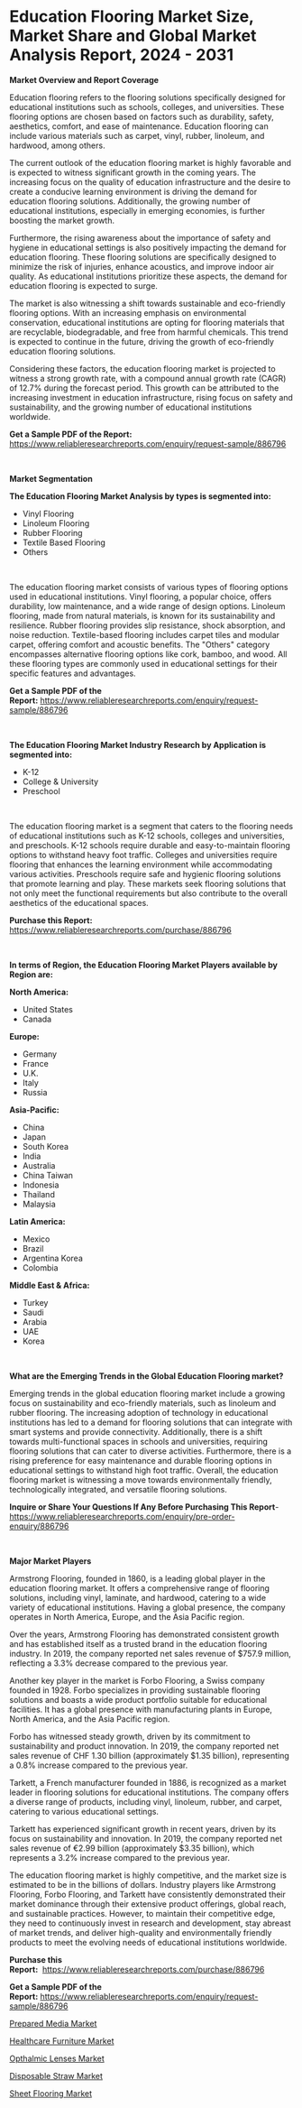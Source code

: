 <p><h1>Education Flooring Market Size, Market Share and Global Market Analysis Report, 2024 - 2031</h1></p><p><strong>Market Overview and Report Coverage</strong></p>
<p><p>Education flooring refers to the flooring solutions specifically designed for educational institutions such as schools, colleges, and universities. These flooring options are chosen based on factors such as durability, safety, aesthetics, comfort, and ease of maintenance. Education flooring can include various materials such as carpet, vinyl, rubber, linoleum, and hardwood, among others.</p><p>The current outlook of the education flooring market is highly favorable and is expected to witness significant growth in the coming years. The increasing focus on the quality of education infrastructure and the desire to create a conducive learning environment is driving the demand for education flooring solutions. Additionally, the growing number of educational institutions, especially in emerging economies, is further boosting the market growth.</p><p>Furthermore, the rising awareness about the importance of safety and hygiene in educational settings is also positively impacting the demand for education flooring. These flooring solutions are specifically designed to minimize the risk of injuries, enhance acoustics, and improve indoor air quality. As educational institutions prioritize these aspects, the demand for education flooring is expected to surge.</p><p>The market is also witnessing a shift towards sustainable and eco-friendly flooring options. With an increasing emphasis on environmental conservation, educational institutions are opting for flooring materials that are recyclable, biodegradable, and free from harmful chemicals. This trend is expected to continue in the future, driving the growth of eco-friendly education flooring solutions.</p><p>Considering these factors, the education flooring market is projected to witness a strong growth rate, with a compound annual growth rate (CAGR) of 12.7% during the forecast period. This growth can be attributed to the increasing investment in education infrastructure, rising focus on safety and sustainability, and the growing number of educational institutions worldwide.</p></p>
<p><strong>Get a Sample PDF of the Report:</strong> <a href="https://www.reliableresearchreports.com/enquiry/request-sample/886796">https://www.reliableresearchreports.com/enquiry/request-sample/886796</a></p>
<p>&nbsp;</p>
<p><strong>Market Segmentation</strong></p>
<p><strong>The Education Flooring Market Analysis by types is segmented into:</strong></p>
<p><ul><li>Vinyl Flooring</li><li>Linoleum Flooring</li><li>Rubber Flooring</li><li>Textile Based Flooring</li><li>Others</li></ul></p>
<p>&nbsp;</p>
<p><p>The education flooring market consists of various types of flooring options used in educational institutions. Vinyl flooring, a popular choice, offers durability, low maintenance, and a wide range of design options. Linoleum flooring, made from natural materials, is known for its sustainability and resilience. Rubber flooring provides slip resistance, shock absorption, and noise reduction. Textile-based flooring includes carpet tiles and modular carpet, offering comfort and acoustic benefits. The "Others" category encompasses alternative flooring options like cork, bamboo, and wood. All these flooring types are commonly used in educational settings for their specific features and advantages.</p></p>
<p><strong>Get a Sample PDF of the Report:</strong>&nbsp;<a href="https://www.reliableresearchreports.com/enquiry/request-sample/886796">https://www.reliableresearchreports.com/enquiry/request-sample/886796</a></p>
<p>&nbsp;</p>
<p><strong>The Education Flooring Market Industry Research by Application is segmented into:</strong></p>
<p><ul><li>K-12</li><li>College & University</li><li>Preschool</li></ul></p>
<p>&nbsp;</p>
<p><p>The education flooring market is a segment that caters to the flooring needs of educational institutions such as K-12 schools, colleges and universities, and preschools. K-12 schools require durable and easy-to-maintain flooring options to withstand heavy foot traffic. Colleges and universities require flooring that enhances the learning environment while accommodating various activities. Preschools require safe and hygienic flooring solutions that promote learning and play. These markets seek flooring solutions that not only meet the functional requirements but also contribute to the overall aesthetics of the educational spaces.</p></p>
<p><strong>Purchase this Report:</strong>&nbsp; <a href="https://www.reliableresearchreports.com/purchase/886796">https://www.reliableresearchreports.com/purchase/886796</a></p>
<p>&nbsp;</p>
<p><strong>In terms of Region, the Education Flooring Market Players available by Region are:</strong></p>
<p>
    <p> <strong> North America: </strong>
        <ul>
            <li>United States</li>
            <li>Canada</li>
        </ul>
        </p> 
    <p> <strong> Europe: </strong>
        <ul>
            <li>Germany</li>
            <li>France</li>
            <li>U.K.</li>
            <li>Italy</li>
            <li>Russia</li>
        </ul>
        </p> 
    <p> <strong> Asia-Pacific: </strong>
        <ul>
            <li>China</li>
            <li>Japan</li>
            <li>South Korea</li>
            <li>India</li>
            <li>Australia</li>
            <li>China Taiwan</li>
            <li>Indonesia</li>
            <li>Thailand</li>
            <li>Malaysia</li>
        </ul>
        </p> 
    <p> <strong> Latin America: </strong>
        <ul>
            <li>Mexico</li>
            <li>Brazil</li>
            <li>Argentina Korea</li>
            <li>Colombia</li>
        </ul>
        </p> 
    <p> <strong> Middle East & Africa: </strong>
        <ul>
            <li>Turkey</li>
            <li>Saudi</li>
            <li>Arabia</li>
            <li>UAE</li>
            <li>Korea</li>
        </ul>
    </p>
    </p>
<p>&nbsp;</p>
<p><strong>What are the Emerging Trends in the Global Education Flooring market?</strong></p>
<p><p>Emerging trends in the global education flooring market include a growing focus on sustainability and eco-friendly materials, such as linoleum and rubber flooring. The increasing adoption of technology in educational institutions has led to a demand for flooring solutions that can integrate with smart systems and provide connectivity. Additionally, there is a shift towards multi-functional spaces in schools and universities, requiring flooring solutions that can cater to diverse activities. Furthermore, there is a rising preference for easy maintenance and durable flooring options in educational settings to withstand high foot traffic. Overall, the education flooring market is witnessing a move towards environmentally friendly, technologically integrated, and versatile flooring solutions.</p></p>
<p><strong>Inquire or Share Your Questions If Any Before Purchasing This Report</strong>- <a href="https://www.reliableresearchreports.com/enquiry/pre-order-enquiry/886796">https://www.reliableresearchreports.com/enquiry/pre-order-enquiry/886796</a></p>
<p>&nbsp;</p>
<p><strong>Major Market Players</strong></p>
<p><p>Armstrong Flooring, founded in 1860, is a leading global player in the education flooring market. It offers a comprehensive range of flooring solutions, including vinyl, laminate, and hardwood, catering to a wide variety of educational institutions. Having a global presence, the company operates in North America, Europe, and the Asia Pacific region.</p><p>Over the years, Armstrong Flooring has demonstrated consistent growth and has established itself as a trusted brand in the education flooring industry. In 2019, the company reported net sales revenue of $757.9 million, reflecting a 3.3% decrease compared to the previous year.</p><p>Another key player in the market is Forbo Flooring, a Swiss company founded in 1928. Forbo specializes in providing sustainable flooring solutions and boasts a wide product portfolio suitable for educational facilities. It has a global presence with manufacturing plants in Europe, North America, and the Asia Pacific region.</p><p>Forbo has witnessed steady growth, driven by its commitment to sustainability and product innovation. In 2019, the company reported net sales revenue of CHF 1.30 billion (approximately $1.35 billion), representing a 0.8% increase compared to the previous year.</p><p>Tarkett, a French manufacturer founded in 1886, is recognized as a market leader in flooring solutions for educational institutions. The company offers a diverse range of products, including vinyl, linoleum, rubber, and carpet, catering to various educational settings.</p><p>Tarkett has experienced significant growth in recent years, driven by its focus on sustainability and innovation. In 2019, the company reported net sales revenue of €2.99 billion (approximately $3.35 billion), which represents a 3.2% increase compared to the previous year.</p><p>The education flooring market is highly competitive, and the market size is estimated to be in the billions of dollars. Industry players like Armstrong Flooring, Forbo Flooring, and Tarkett have consistently demonstrated their market dominance through their extensive product offerings, global reach, and sustainable practices. However, to maintain their competitive edge, they need to continuously invest in research and development, stay abreast of market trends, and deliver high-quality and environmentally friendly products to meet the evolving needs of educational institutions worldwide.</p></p>
<p><strong>Purchase this Report:</strong>&nbsp;&nbsp;<a href="https://www.reliableresearchreports.com/purchase/886796">https://www.reliableresearchreports.com/purchase/886796</a></p>
<p></p>
<p><strong>Get a Sample PDF of the Report:</strong>&nbsp;<a href="https://www.reliableresearchreports.com/enquiry/request-sample/886796">https://www.reliableresearchreports.com/enquiry/request-sample/886796</a></p>
<p><p><a href="https://github.com/jsmusil/Market-Research-Report-List-1/blob/main/prepared-media-market.md">Prepared Media Market</a></p><p><a href="https://github.com/bobicer/Market-Research-Report-List-1/blob/main/healthcare-furniture-market.md">Healthcare Furniture Market</a></p><p><a href="https://github.com/kosella/Market-Research-Report-List-1/blob/main/opthalmic-lenses-market.md">Opthalmic Lenses Market</a></p><p><a href="https://github.com/redneck06/Market-Research-Report-List-1/blob/main/disposable-straw-market.md">Disposable Straw Market</a></p><p><a href="https://github.com/johnbach50/Market-Research-Report-List-1/blob/main/sheet-flooring-market.md">Sheet Flooring Market</a></p></p>